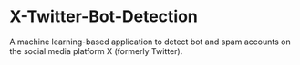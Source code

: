 # X-Twitter-Bot-Detection
A machine learning-based application to detect bot and spam accounts on the social media platform X (formerly Twitter).
